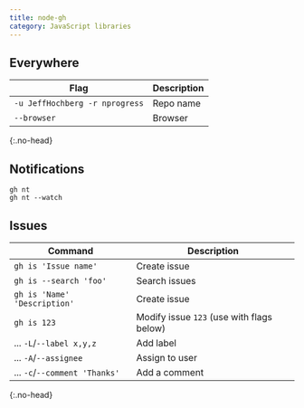```yaml
---
title: node-gh
category: JavaScript libraries
---
```


## Everywhere

| Flag | Description |
| ---- | ---- |
| `-u JeffHochberg -r nprogress` | Repo name |
| `--browser` | Browser |
{:.no-head}

## Notifications

```
gh nt
gh nt --watch
```

## Issues

| Command | Description |
| ---- | ---- |
| `gh is 'Issue name'` | Create issue |
| `gh is --search 'foo'` | Search issues |
| `gh is 'Name' 'Description'` | Create issue |
| `gh is 123` | Modify issue `123` (use with flags below) |
| ... `-L`/`--label x,y,z` | Add label |
| ... `-A`/`--assignee` | Assign to user |
| ... `-c`/`--comment 'Thanks'` | Add a comment
{:.no-head}
